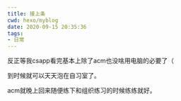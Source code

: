 ```yaml
---
title: 接上条
cwd: hexo/myblog
date: 2020-09-15 20:35:36
tags:
- 日常
---
```


反正等我csapp看完基本上除了acm也没啥用电脑的必要了（

到时候就可以天天泡在自习室了。

acm就晚上回来随便练下和组织练习的时候练练就好。

